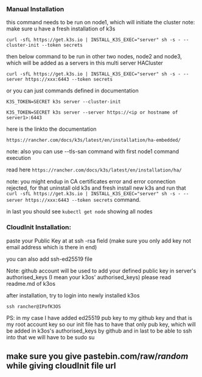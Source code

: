### Manual Installation


this command needs to be run on node1, which will initiate the cluster
note: make sure u have a fresh installation of k3s

```curl -sfL https://get.k3s.io | INSTALL_K3S_EXEC="server" sh -s - --cluster-init --token secrets``` 

then below command to be run in other two nodes, node2 and node3, which will be added as a servers in this multi server HACluster

```curl -sfL https://get.k3s.io | INSTALL_K3S_EXEC="server" sh -s - --server https://xxx:6443 --token secrets```

or you can just commands defined in documentation


```K3S_TOKEN=SECRET k3s server --cluster-init```


```K3S_TOKEN=SECRET k3s server --server https://<ip or hostname of server1>:6443```

here is the linkto the documentation

```https://rancher.com/docs/k3s/latest/en/installation/ha-embedded/```

note: also you can use --tls-san command with first node1 command execution

read here ```https://rancher.com/docs/k3s/latest/en/installation/ha/```

note: you might endup in CA certificates error and error connection rejected, for that uninstall old k3s and fresh install new k3s and run that ```curl -sfL https://get.k3s.io | INSTALL_K3S_EXEC="server" sh -s - --server https://xxx:6443 --token secrets``` command.


in last you should see ```kubectl get node``` showing all nodes


### CloudInit Installation:

paste your Public Key at at ssh -rsa field (make sure you only add key not email address which is there in end)

you can also add ssh-ed25519 file 

Note: github account will be used to add your defined public key in server's authorised_keys (I mean your k3os' authorised_keys) 
please read readme.md of k3os

after installation, try to login into newly installed k3os

```ssh rancher@IPofK3OS```

PS: in my case I have added ed25519 pub key to my github key and that is my root account key
so our init file has to have that only pub key, which will be added in k3os's authorised_keys by github and in last to be able to ssh into that we will have to be 
sudo su

## make sure you give pastebin.com/raw/$random$ while giving cloudInit file url
